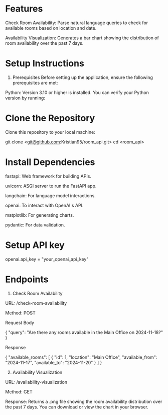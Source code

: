 # Features
Check Room Availability: Parse natural language queries to check for available rooms based on location and date.

Availability Visualization: Generates a bar chart showing the distribution of room availability over the past 7 days.

# Setup Instructions
1. Prerequisites
Before setting up the application, ensure the following prerequisites are met:

Python: Version 3.10 or higher is installed. You can verify your Python version by running:

# Clone the Repository
Clone this repository to your local machine:

git clone <git@github.com:Kristian95/room_api.git>
cd <room_api>

# Install Dependencies

fastapi: Web framework for building APIs.

uvicorn: ASGI server to run the FastAPI app.

langchain: For language model interactions.

openai: To interact with OpenAI's API.

matplotlib: For generating charts.

pydantic: For data validation.

# Setup API key
openai.api_key = "your_openai_api_key"

# Endpoints
1. Check Room Availability
   
URL: /check-room-availability

Method: POST

Request Body

{
    "query": "Are there any rooms available in the Main Office on 2024-11-18?"
}

Response

{
    "available_rooms": [
        {
            "id": 1,
            "location": "Main Office",
            "available_from": "2024-11-17",
            "available_to": "2024-11-20"
        }
    ]
}

2.  Availability Visualization

URL: /availability-visualization

Method: GET

Response: Returns a .png file showing the room availability distribution over the past 7 days.
You can download or view the chart in your browser.
